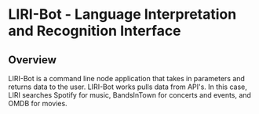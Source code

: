 # LIRI-Bot - Language Interpretation and Recognition Interface

## Overview
LIRI-Bot is a command line node application that takes in parameters and returns data to the user.
LIRI-Bot works pulls data from API's. In this case, LIRI searches Spotify for music, BandsInTown for concerts and events, and OMDB for movies.


